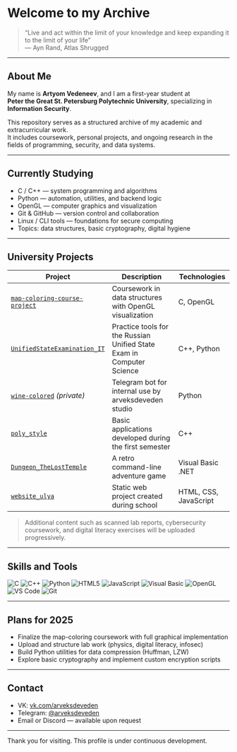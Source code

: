 # Welcome to my Archive

> “Live and act within the limit of your knowledge and keep expanding it to the limit of your life”  
> — Ayn Rand, Atlas Shrugged

---

## About Me

My name is **Artyom Vedeneev**, and I am a first-year student at  
**Peter the Great St. Petersburg Polytechnic University**, specializing in **Information Security**.

This repository serves as a structured archive of my academic and extracurricular work.  
It includes coursework, personal projects, and ongoing research in the fields of programming, security, and data systems.

---

## Currently Studying

- C / C++ — system programming and algorithms  
- Python — automation, utilities, and backend logic  
- OpenGL — computer graphics and visualization  
- Git & GitHub — version control and collaboration  
- Linux / CLI tools — foundations for secure computing  
- Topics: data structures, basic cryptography, digital hygiene

---

## University Projects

| Project | Description | Technologies |
|--------|-------------|--------------|
| [`map-coloring-course-project`](https://github.com/arveksdeveden/map-coloring-course-project) | Coursework in data structures with OpenGL visualization | C, OpenGL |
| [`UnifiedStateExamination_IT`](https://github.com/arveksdeveden/UnifiedStateExamination_IT) | Practice tools for the Russian Unified State Exam in Computer Science | C++, Python |
| [`wine-colored`](https://github.com/arveksdeveden/wine-colored) *(private)* | Telegram bot for internal use by arveksdeveden studio | Python |
| [`poly_style`](https://github.com/arveksdeveden/poly_style) | Basic applications developed during the first semester | C++ |
| [`Dungeon_TheLostTemple`](https://github.com/arveksdeveden/Dungeon_TheLostTemple) | A retro command-line adventure game | Visual Basic .NET |
| [`website_ulya`](https://github.com/arveksdeveden/website_ulya.github.io) | Static web project created during school | HTML, CSS, JavaScript |

> Additional content such as scanned lab reports, cybersecurity coursework, and digital literacy exercises will be uploaded progressively.

---

## Skills and Tools

![C](https://img.shields.io/badge/-C-000?&logo=c&logoColor=white)
![C++](https://img.shields.io/badge/-C++-00599C?style=flat&logo=c%2b%2b&logoColor=white)
![Python](https://img.shields.io/badge/-Python-3776AB?style=flat&logo=python&logoColor=white)
![HTML5](https://img.shields.io/badge/-HTML5-E34F26?style=flat&logo=html5&logoColor=white)
![JavaScript](https://img.shields.io/badge/-JavaScript-F7DF1E?style=flat&logo=javascript&logoColor=black)
![Visual Basic](https://img.shields.io/badge/-VB.NET-512BD4?style=flat&logo=.net&logoColor=white)
![OpenGL](https://img.shields.io/badge/-OpenGL-5586A4?style=flat&logo=opengl&logoColor=white)
![VS Code](https://img.shields.io/badge/-VSCode-007ACC?style=flat&logo=visual-studio-code&logoColor=white)
![Git](https://img.shields.io/badge/-Git-F05032?style=flat&logo=git&logoColor=white)

---

## Plans for 2025

- Finalize the map-coloring coursework with full graphical implementation  
- Upload and structure lab work (physics, digital literacy, infosec)  
- Build Python utilities for data compression (Huffman, LZW)  
- Explore basic cryptography and implement custom encryption scripts  

---

## Contact

- VK: [vk.com/arveksdeveden](https://vk.com/arveksdeveden)  
- Telegram: [@arveksdeveden](https://t.me/arveksdeveden)  
- Email or Discord — available upon request

---

Thank you for visiting. This profile is under continuous development.
